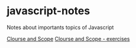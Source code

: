 # javascript-notes

Notes about importants topics of Javascript 

[Clourse and Scope](https://blog.bitsrc.io/a-beginners-guide-to-closures-in-javascript-97d372284dda)
[Clourse and Scope - exercises](https://github.com/Bloc/mentor-exercises/blob/master/exercises/javascript/closure-scoping-exercises.md)
